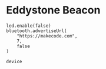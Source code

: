 # Eddystone Beacon

```blocks
led.enable(false)
bluetooth.advertiseUrl(
    "https://makecode.com",
    7,
    false
)
```

```package
device
```
